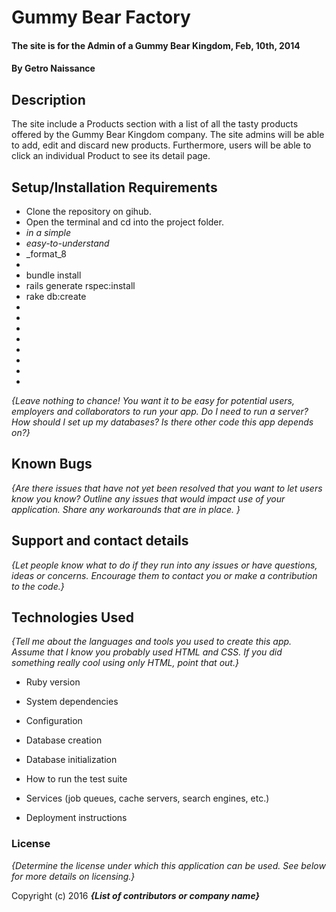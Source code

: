 # Gummy Bear Factory

#### The site is for the Admin of a Gummy Bear Kingdom, Feb, 10th, 2014

#### By Getro Naissance

## Description
  The site include a Products section with a list of all the tasty products offered by the Gummy Bear Kingdom company. The site admins will be able to add, edit and discard new products. Furthermore, users will be able to click an individual Product to see its detail page.

## Setup/Installation Requirements

* Clone the repository on gihub.
* Open the terminal and cd into the project folder.
* _in a simple_
* _easy-to-understand_
* _format_8
*
* bundle install
* rails generate rspec:install
* rake db:create
*
*
*
*
*
*
*
*


_{Leave nothing to chance! You want it to be easy for potential users, employers and collaborators to run your app. Do I need to run a server? How should I set up my databases? Is there other code this app depends on?}_

## Known Bugs

_{Are there issues that have not yet been resolved that you want to let users know you know?  Outline any issues that would impact use of your application.  Share any workarounds that are in place. }_

## Support and contact details

_{Let people know what to do if they run into any issues or have questions, ideas or concerns.  Encourage them to contact you or make a contribution to the code.}_

## Technologies Used

_{Tell me about the languages and tools you used to create this app. Assume that I know you probably used HTML and CSS. If you did something really cool using only HTML, point that out.}_




* Ruby version

* System dependencies

* Configuration

* Database creation

* Database initialization

* How to run the test suite

* Services (job queues, cache servers, search engines, etc.)

* Deployment instructions
### License

*{Determine the license under which this application can be used.  See below for more details on licensing.}*

Copyright (c) 2016 **_{List of contributors or company name}_**
